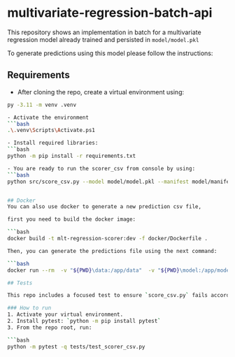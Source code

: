 # multivariate-regression-batch-api

This repository shows an implementation in batch for a multivariate regression model already trained and persisted in `model/model.pkl`

To generate predictions using this model please follow the instructions:

## Requirements
- After cloning the repo, create a virtual environment using: 
```bash
py -3.11 -m venv .venv

- Activate the environment
```bash
.\.venv\Scripts\Activate.ps1

- Install required libraries:
```bash
python -m pip install -r requirements.txt

- You are ready to run the scorer_csv from console by using:
```bash
python src/score_csv.py --model model/model.pkl --manifest model/manifest.json --input_csv data/blind_test_data.csv


## Docker
You can also use docker to generate a new prediction csv file, 

first you need to build the docker image: 

```bash
docker build -t mlt-regression-scorer:dev -f docker/Dockerfile .

Then, you can generate the predictions file using the next command:

```bash
docker run --rm  -v "${PWD}\data:/app/data"  -v "${PWD}\model:/app/model"  -v "${PWD}\out:/app/out"  mlt-regression-scorer:dev  --model /app/model/model.pkl  --manifest /app/model/manifest.json  --input_csv /app/data/blind_test_data.csv  --output_csv /app/out/out.csv

## Tests

This repo includes a focused test to ensure `score_csv.py` fails accordingly when the input CSV is missing any required feature (as defined in `model/manifest.json`).

### How to run
1. Activate your virtual environment.
2. Install pytest: `python -m pip install pytest`
3. From the repo root, run:

```bash
python -m pytest -q tests/test_scorer_csv.py